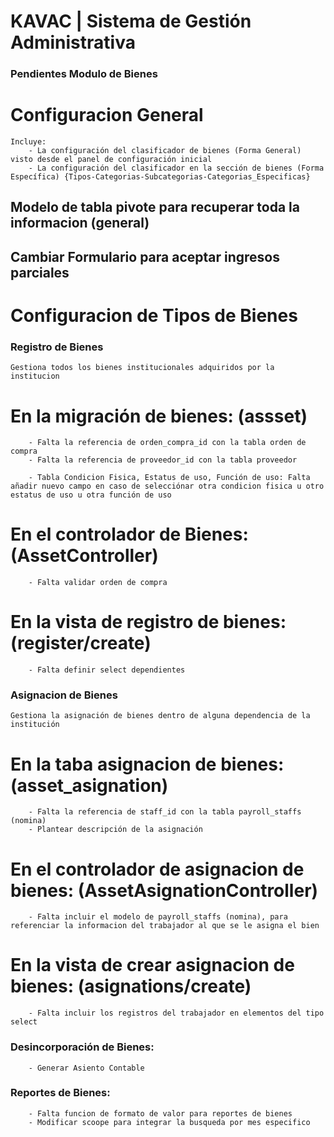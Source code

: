 # KAVAC | Sistema de Gestión Administrativa

### Pendientes Modulo de Bienes


# Configuracion General
	Incluye:
		- La configuración del clasificador de bienes (Forma General) visto desde el panel de configuración inicial
		- La configuración del clasificador en la sección de bienes (Forma Específica) {Tipos-Categorias-Subcategorias-Categorias_Especificas}

## Modelo de tabla pivote para recuperar toda la informacion (general)
## Cambiar Formulario para aceptar ingresos parciales


# Configuracion de Tipos de Bienes


### Registro de Bienes
	Gestiona todos los bienes institucionales adquiridos por la institucion 

# En la migración de bienes: (assset)

		- Falta la referencia de orden_compra_id con la tabla orden de compra
		- Falta la referencia de proveedor_id con la tabla proveedor
		
		- Tabla Condicion Fisica, Estatus de uso, Función de uso: Falta añadir nuevo campo en caso de selecciónar otra condicion fisica u otro estatus de uso u otra función de uso

# En el controlador de Bienes: (AssetController)

		- Falta validar orden de compra
		
# En la vista de registro de bienes: (register/create)

		- Falta definir select dependientes

### Asignacion de Bienes

	Gestiona la asignación de bienes dentro de alguna dependencia de la institución

# En la taba asignacion de bienes: (asset_asignation)

		- Falta la referencia de staff_id con la tabla payroll_staffs (nomina)
		- Plantear descripción de la asignación

# En el controlador de asignacion de bienes: (AssetAsignationController)

		- Falta incluir el modelo de payroll_staffs (nomina), para referenciar la informacion del trabajador al que se le asigna el bien

# En la vista de crear asignacion de bienes: (asignations/create)
		
		- Falta incluir los registros del trabajador en elementos del tipo select


### Desincorporación de Bienes:

		- Generar Asiento Contable

### Reportes de Bienes:
		
		- Falta funcion de formato de valor para reportes de bienes
		- Modificar scoope para integrar la busqueda por mes especifico 
